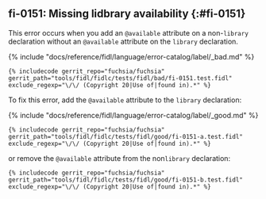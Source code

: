 ## fi-0151: Missing lidbrary availability {:#fi-0151}

This error occurs when you add an `@available` attribute on a non-`library`
declaration without an `@available` attribute on the `library` declaration.

{% include "docs/reference/fidl/language/error-catalog/label/_bad.md" %}

```fidl
{% includecode gerrit_repo="fuchsia/fuchsia" gerrit_path="tools/fidl/fidlc/tests/fidl/bad/fi-0151.test.fidl" exclude_regexp="\/\/ (Copyright 20|Use of|found in).*" %}
```

To fix this error, add the `@available` attribute to the `library` declaration:

{% include "docs/reference/fidl/language/error-catalog/label/_good.md" %}

```fidl
{% includecode gerrit_repo="fuchsia/fuchsia" gerrit_path="tools/fidl/fidlc/tests/fidl/good/fi-0151-a.test.fidl" exclude_regexp="\/\/ (Copyright 20|Use of|found in).*" %}
```

or remove the `@available` attribute from the non`library` declaration:

```fidl
{% includecode gerrit_repo="fuchsia/fuchsia" gerrit_path="tools/fidl/fidlc/tests/fidl/good/fi-0151-b.test.fidl" exclude_regexp="\/\/ (Copyright 20|Use of|found in).*" %}
```
